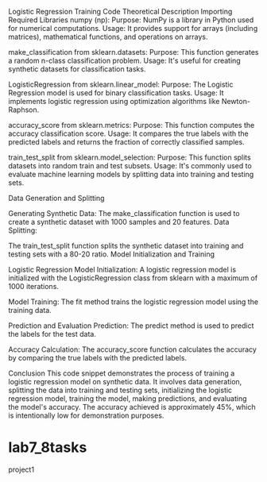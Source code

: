 
Logistic Regression Training Code Theoretical Description
Importing Required Libraries
numpy (np):
Purpose: NumPy is a library in Python used for numerical computations.
Usage: It provides support for arrays (including matrices), mathematical functions, and operations on arrays.

make_classification from sklearn.datasets:
Purpose: This function generates a random n-class classification problem.
Usage: It's useful for creating synthetic datasets for classification tasks.

LogisticRegression from sklearn.linear_model:
Purpose: The Logistic Regression model is used for binary classification tasks.
Usage: It implements logistic regression using optimization algorithms like Newton-Raphson.

accuracy_score from sklearn.metrics:
Purpose: This function computes the accuracy classification score.
Usage: It compares the true labels with the predicted labels and returns the fraction of correctly classified samples.

train_test_split from sklearn.model_selection:
Purpose: This function splits datasets into random train and test subsets.
Usage: It's commonly used to evaluate machine learning models by splitting data into training and testing sets.

Data Generation and Splitting

Generating Synthetic Data:
The make_classification function is used to create a synthetic dataset with 1000 samples and 20 features.
Data Splitting:

The train_test_split function splits the synthetic dataset into training and testing sets with a 80-20 ratio.
Model Initialization and Training


Logistic Regression Model Initialization:
A logistic regression model is initialized with the LogisticRegression class from sklearn with a maximum of 1000 iterations.

Model Training:
The fit method trains the logistic regression model using the training data.


Prediction and Evaluation
Prediction:
The predict method is used to predict the labels for the test data.

Accuracy Calculation:
The accuracy_score function calculates the accuracy by comparing the true labels with the predicted labels.

Conclusion
This code snippet demonstrates the process of training a logistic regression model on synthetic data. It involves data generation, splitting the data into training and testing sets, initializing the logistic regression model, training the model, making predictions, and evaluating the model's accuracy. The accuracy achieved is approximately 45%, which is intentionally low for demonstration purposes.

# lab7_8tasks
project1
